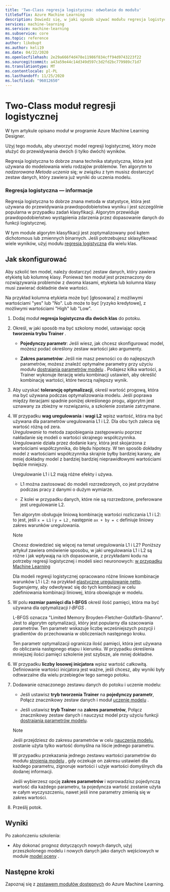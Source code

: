 ```yaml
---
title: 'Two-Class regresja logistyczna: odwołanie do modułu'
titleSuffix: Azure Machine Learning
description: Dowiedz się, w jaki sposób używać modułu regresja logistyczna Two-Class w Azure Machine Learning do tworzenia klasyfikatora binarnego.
services: machine-learning
ms.service: machine-learning
ms.subservice: core
ms.topic: reference
author: likebupt
ms.author: keli19
ms.date: 04/22/2020
ms.openlocfilehash: 2e29a666f4d478e11986f834cff94d9743223f22
ms.sourcegitcommit: a43a59e44c14d349d597c3d2fd2bc779989c71d7
ms.translationtype: MT
ms.contentlocale: pl-PL
ms.lasthandoff: 11/25/2020
ms.locfileid: "96012650"
---
```

# <a name="two-class-logistic-regression-module"></a>Two-Class moduł regresji logistycznej

W tym artykule opisano moduł w programie Azure Machine Learning Designer.

Użyj tego modułu, aby utworzyć model regresji logistycznej, który może służyć do przewidywania dwóch (i tylko dwóch) wyników. 

Regresja logistyczna to dobrze znana technika statystyczna, która jest używana do modelowania wielu rodzajów problemów. Ten algorytm to *nadzorowana Metoda uczenia* się;  w związku z tym musisz dostarczyć zestaw danych, który zawiera już wyniki do uczenia modelu.  

### <a name="about-logistic-regression"></a>Regresja logistyczna — informacje  

Regresja logistyczna to dobrze znana metoda w statystyce, która jest używana do przewidywania prawdopodobieństwa wyniku i jest szczególnie popularna w przypadku zadań klasyfikacji. Algorytm przewiduje prawdopodobieństwo wystąpienia zdarzenia przez dopasowanie danych do funkcji logistycznej.
  
W tym module algorytm klasyfikacji jest zoptymalizowany pod kątem dichotomous lub zmiennych binarnych. Jeśli potrzebujesz sklasyfikować wiele wyników, użyj modułu [regresja logistyczna](./multiclass-logistic-regression.md) dla wielu klas.

##  <a name="how-to-configure"></a>Jak skonfigurować  

Aby szkolić ten model, należy dostarczyć zestaw danych, który zawiera etykietę lub kolumnę klasy. Ponieważ ten moduł jest przeznaczony do rozwiązywania problemów z dwoma klasami, etykieta lub kolumna klasy musi zawierać dokładnie dwie wartości. 

Na przykład kolumna etykieta może być [głosowana] z możliwymi wartościami "yes" lub "No". Lub może to być [ryzyko kredytowe], z możliwymi wartościami "High" lub "Low". 
  
1.  Dodaj moduł **regresja logistyczna dla dwóch klas** do potoku.  
  
2.  Określ, w jaki sposób ma być szkolony model, ustawiając opcję **tworzenia trybu Trainer** .  
  
    -   **Pojedynczy parametr**: Jeśli wiesz, jak chcesz skonfigurować model, możesz podać określony zestaw wartości jako argumenty.  

    -   **Zakres parametrów**: Jeśli nie masz pewności co do najlepszych parametrów, możesz znaleźć optymalne parametry przy użyciu modułu [dostrajania parametrów modelu](tune-model-hyperparameters.md) . Podajesz kilka wartości, a Trainer wykonuje iterację wielu kombinacji ustawień, aby określić kombinację wartości, które tworzą najlepszy wynik.
  
3.  Aby uzyskać **tolerancję optymalizacji**, określ wartość progową, która ma być używana podczas optymalizowania modelu. Jeśli poprawa między iteracjami spadnie poniżej określonego progu, algorytm jest uznawany za zbieżny w rozwiązaniu, a szkolenie zostanie zatrzymane.  
  
4.  W przypadku **wag uregulowania** i **wagi L2** wpisz wartość, która ma być używana dla parametrów uregulowania L1 i L2. Dla obu tych zaleca się wartość różną od zera.  
     *Uregulowanie* to metoda zapobiegania zastępowaniu poprzez nakładanie się modeli o wartości skrajnego współczynnika. Uregulowanie działa przez dodanie kary, która jest skojarzona z wartościami współczynnika, do błędu hipotezy. W ten sposób dokładny model z wartościami współczynnika skrajnie byłby bardziej karany, ale mniej dokładny model z bardziej bardziej nieprawidłowymi wartościami będzie mniejszy.  
  
     Uregulowanie L1 i L2 mają różne efekty i używa.  
  
    -   L1 można zastosować do modeli rozrzedzonych, co jest przydatne podczas pracy z danymi o dużym wymiarze.  
  
    -   Z kolei w przypadku danych, które nie są rozrzedzone, preferowane jest uregulowanie L2.  
  
     Ten algorytm obsługuje liniową kombinację wartości rozliczania L1 i L2: to jest, jeśli <code>x = L1</code> i <code>y = L2</code> , następnie <code>ax + by = c</code> definiuje liniowy zakres warunków uregulowania.  
  
    > [!NOTE]
    >  Chcesz dowiedzieć się więcej na temat uregulowania L1 i L2? Poniższy artykuł zawiera omówienie sposobu, w jaki uregulowania L1 i L2 są różne i jak wpływają na ich dopasowanie, z przykładami kodu na potrzeby regresji logistycznej i modeli sieci neuronowych:  [w przypadku Machine Learning](/archive/msdn-magazine/2015/february/test-run-l1-and-l2-regularization-for-machine-learning)  
    >
    > Dla modeli regresji logistycznej opracowano różne liniowe kombinacje warunków L1 i L2: na przykład [elastyczne uregulowanie netto](https://wikipedia.org/wiki/Elastic_net_regularization). Sugerujemy, aby odwoływać się do tych kombinacji w celu zdefiniowania kombinacji liniowej, która obowiązuje w modelu.
      
5.  W polu **rozmiar pamięci dla l-BFGS** określ ilość pamięci, która ma być używana dla optymalizacji *l-BFGS* .  
  
     L-BFGS oznacza "Limited Memory Broyden-Fletcher-Goldfarb-Shanno". Jest to algorytm optymalizacji, który jest popularny dla szacowania parametrów. Ten parametr wskazuje liczbę wcześniejszych pozycji i gradientów do przechowania w obliczeniach następnego kroku.  
  
     Ten parametr optymalizacji ogranicza ilość pamięci, która jest używana do obliczania następnego etapu i kierunku. W przypadku określenia mniejszej ilości pamięci szkolenie jest szybsze, ale mniej dokładne.  
  
6.  W przypadku **liczby losowej inicjatora** wpisz wartość całkowitą. Definiowanie wartości inicjatora jest ważne, jeśli chcesz, aby wyniki były odtwarzalne dla wielu przebiegów tego samego potoku.  
  
  
8. Dodawanie oznaczonego zestawu danych do potoku i uczenie modelu:

    + Jeśli ustawisz **tryb tworzenia Trainer** na **pojedynczy parametr**, Połącz znacznikowy zestaw danych i moduł [uczenie modelu](train-model.md) .  
  
    + Jeśli ustawisz **tryb Trainer** na **zakres parametrów**, Połącz znacznikowy zestaw danych i nauczysz model przy użyciu funkcji [dostrajania parametrów modelu](tune-model-hyperparameters.md).  
  
    > [!NOTE]
    > 
    > Jeśli przejdziesz do zakresu parametrów w celu [nauczenia modelu](train-model.md), zostanie użyta tylko wartość domyślna na liście jednego parametru.  
    > 
    > W przypadku przekazania jednego zestawu wartości parametrów do modułu [strojenia modelu](tune-model-hyperparameters.md) , gdy oczekuje on zakresu ustawień dla każdego parametru, zignoruje wartości i użyje wartości domyślnych dla dodanej informacji.  
    > 
    > Jeśli wybierzesz opcję **zakres parametrów** i wprowadzisz pojedynczą wartość dla każdego parametru, ta pojedyncza wartość zostanie użyta w całym wyczyszczeniu, nawet jeśli inne parametry zmienią się w zakres wartości.  
  
9. Prześlij potok.  
  
## <a name="results"></a>Wyniki

Po zakończeniu szkolenia:
 
  
+ Aby dokonać prognoz dotyczących nowych danych, użyj przeszkolonego modelu i nowych danych jako danych wejściowych w module [model oceny](./score-model.md) . 


## <a name="next-steps"></a>Następne kroki

Zapoznaj się z [zestawem modułów dostępnych](module-reference.md) do Azure Machine Learning.